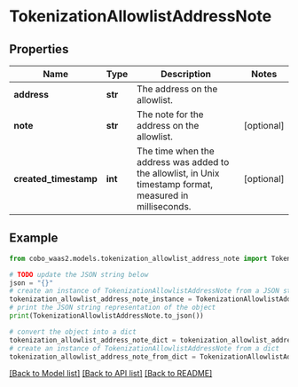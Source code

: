 # TokenizationAllowlistAddressNote


## Properties

Name | Type | Description | Notes
------------ | ------------- | ------------- | -------------
**address** | **str** | The address on the allowlist. | 
**note** | **str** | The note for the address on the allowlist. | [optional] 
**created_timestamp** | **int** | The time when the address was added to the allowlist, in Unix timestamp format, measured in milliseconds. | [optional] 

## Example

```python
from cobo_waas2.models.tokenization_allowlist_address_note import TokenizationAllowlistAddressNote

# TODO update the JSON string below
json = "{}"
# create an instance of TokenizationAllowlistAddressNote from a JSON string
tokenization_allowlist_address_note_instance = TokenizationAllowlistAddressNote.from_json(json)
# print the JSON string representation of the object
print(TokenizationAllowlistAddressNote.to_json())

# convert the object into a dict
tokenization_allowlist_address_note_dict = tokenization_allowlist_address_note_instance.to_dict()
# create an instance of TokenizationAllowlistAddressNote from a dict
tokenization_allowlist_address_note_from_dict = TokenizationAllowlistAddressNote.from_dict(tokenization_allowlist_address_note_dict)
```
[[Back to Model list]](../README.md#documentation-for-models) [[Back to API list]](../README.md#documentation-for-api-endpoints) [[Back to README]](../README.md)


